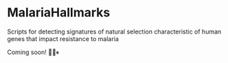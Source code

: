 # MalariaHallmarks
Scripts for detecting signatures of natural selection characteristic of human genes that impact resistance to malaria

Coming soon!
🍡🔱⏸
